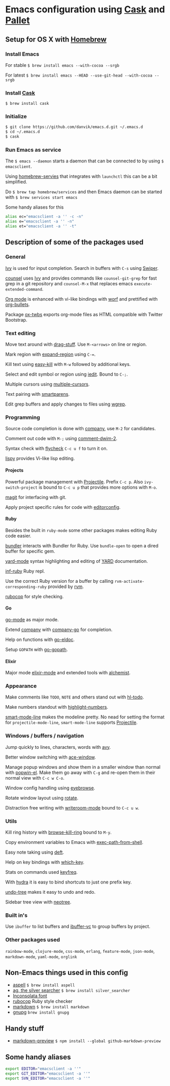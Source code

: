 # Emacs configuration using [Cask](https://github.com/cask/cask) and [Pallet](https://github.com/rdallasgray/pallet)

## Setup for OS X with [Homebrew](http://brew.sh/)

### Install Emacs

For stable `$ brew install emacs --with-cocoa --srgb`

For latest `$ brew install emacs --HEAD --use-git-head --with-cocoa --srgb`

### Install [Cask](https://github.com/cask/cask)

`$ brew install cask`

### Initialize

```sh
$ git clone https://github.com/danvik/emacs.d.git ~/.emacs.d
$ cd ~/.emacs.d
$ cask
```

### Run Emacs as service

The `$ emacs --daemon` starts a daemon that can be connected to by using `$ emacsclient`.

Using [homebrew-servies](https://github.com/Homebrew/homebrew-services) that integrates with `launchctl` this can be a bit simplified.

Do `$ brew tap homebrew/services` and then Emacs daemon can be started with `$ brew services start emacs`

Some handy aliases for this

```sh
alias ec="emacsclient -a '' -c -n"
alias e="emacsclient -a '' -n"
alias et="emacsclient -a '' -t"
```

## Description of some of the packages used

### General

[Ivy](https://github.com/abo-abo/swiper) is used for input completion.
Search in buffers with `C-s` using [Swiper](https://github.com/abo-abo/swiper).

[counsel](https://github.com/abo-abo/swiper) uses [Ivy](https://github.com/abo-abo/swiper) and provides commands like `counsel-git-grep` for fast grep in a git repository and `counsel-M-x` that replaces emacs `execute-extended-command`.

[Org mode](http://orgmode.org/) is enhanced with vi-like bindings with [worf](https://github.com/abo-abo/worf) and prettified with [org-bullets](https://github.com/sabof/org-bullets).

Package [ox-twbs](https://github.com/marsmining/ox-twbs) exports org-mode files as HTML compatible with Twitter Bootstrap.

### Text editing

Move text around with [drag-stuff](https://github.com/rejeep/drag-stuff.el). Use `M-<arrows>` on line or region.

Mark region with [expand-region](https://github.com/magnars/expand-region.el) using `C-=`.

Kill text using [easy-kill](https://github.com/leoliu/easy-kill) with `M-w` followed by additional keys.

Select and edit symbol or region using [iedit](https://github.com/victorhge/iedit). Bound to `C-;`.

Multiple cursors using [multiple-cursors](https://github.com/magnars/multiple-cursors.el).

Text pairing with [smartparens](https://github.com/Fuco1/smartparens).

Edit grep buffers and apply changes to files using [wgrep](https://github.com/mhayashi1120/Emacs-wgrep).

### Programming

Source code completion is done with [company](http://company-mode.github.io/), use `M-2` for candidates.

Comment out code with `M-;` using [comment-dwim-2](https://github.com/remyferre/comment-dwim-2).

Syntax check with [flycheck](http://www.flycheck.org/en/latest/) `C-c u f` to turn it on.

[lispy](https://github.com/abo-abo/lispy) provides Vi-like lisp editing.

#### Projects

Powerful package management with [Projectile](https://github.com/bbatsov/projectile). Prefix `C-c p`. Also `ivy-switch-project` is bound to `C-c u p` that provides more options with `M-o`.

[magit](https://magit.vc/) for interfacing with git.

Apply project specific rules for code with [editorconfig](https://github.com/editorconfig/editorconfig-emacs).

#### Ruby

Besides the built in `ruby-mode` some other packages makes editing Ruby code easier.

[bundler](https://github.com/tobiassvn/bundler.el) interacts with Bundler for Ruby. Use `bundle-open` to open a dired buffer for specific gem.

[yard-mode](https://github.com/pd/yard-mode.el) syntax highlighting and editing of [YARD](http://yardoc.org/) documentation.

[inf-ruby](http://github.com/nonsequitur/inf-ruby) Ruby repl.

Use the correct Ruby version for a buffer by calling `rvm-activate-corresponding-ruby` provided by  [rvm](https://github.com/senny/rvm.el).

[rubocop](https://github.com/bbatsov/rubocop-emacs) for style checking.

#### Go

[go-mode](https://github.com/dominikh/go-mode.el) as major mode.

Extend [company](http://company-mode.github.io/) with [company-go](https://github.com/nsf/gocode/blob/master/emacs-company/company-go.el) for completion.

Help on functions with [go-eldoc](https://github.com/syohex/emacs-go-eldoc).

Setup `GOPATH` with [go-gopath](http://github.com/iced/go-gopath/).

#### Elixir

Major mode [elixir-mode](https://github.com/elixir-lang/emacs-elixir) and extended tools with [alchemist](http://www.github.com/tonini/alchemist.el).

### Appearance

Make comments like `TODO`, `NOTE` and others stand out with [hl-todo](http://github.com/tarsius/hl-todo).

Make numbers standout with [highlight-numbers](https://github.com/Fanael/highlight-numbers).

[smart-mode-line](http://github.com/Malabarba/smart-mode-line) makes the modeline pretty. No nead for setting the format for `projectile-mode-line`, `smart-mode-line` supports [Projectile](https://github.com/bbatsov/projectile).

### Windows / buffers / navigation

Jump quickly to lines, characters, words with [avy](https://github.com/abo-abo/avy).

Better window switching with [ace-window](https://github.com/abo-abo/ace-window).

Manage popup windows and show them in a smaller window than normal with [popwin-el](https://github.com/m2ym/popwin-el).
Make them go away with `C-g` and re-open them in their normal view with `C-c w C-o`.

Window config handling using [eyebrowse](https://github.com/wasamasa/eyebrowse).

Rotate window layout using [rotate](https://github.com/daichirata/emacs-rotate).

Distraction free writing with [writeroom-mode](https://github.com/joostkremers/writeroom-mode) bound to `C-c u w`.

### Utils

Kill ring history with [browse-kill-ring](https://github.com/browse-kill-ring/browse-kill-ring) bound to `M-y`.

Copy environment variables to Emacs with [exec-path-from-shell](https://github.com/purcell/exec-path-from-shell).

Easy note taking using [deft](https://github.com/jrblevin/deft).

Help on key bindings with [which-key](https://github.com/justbur/emacs-which-key).

Stats on commands used [keyfreq](https://github.com/dacap/keyfreq).

With [hydra](https://github.com/abo-abo/hydra) it is easy to bind shortcuts to just one prefix key.

[undo-tree](http://www.dr-qubit.org/tags/computing-code-emacs.html) makes it easy to undo and redo.

Sidebar tree view with [neotree](https://github.com/jaypei/emacs-neotree).

### Built in's

Use `ibuffer` to list buffers and [ibuffer-vc](http://github.com/purcell/ibuffer-vc) to group buffers by project.

### Other packages used

`rainbow-mode`, `clojure-mode`, `css-mode`, `erlang`, `feature-mode`, `json-mode`, `markdown-mode`, `yaml-mode`, `orglink`

## Non-Emacs things used in this config

- [aspell](http://aspell.net/) `$ brew install aspell`
- [ag, the silver searcher](https://github.com/ggreer/the_silver_searcher) `$ brew install silver_searcher`
- [Inconsolata font](http://www.levien.com/type/myfonts/inconsolata.html)
- [rubocop](https://github.com/bbatsov/rubocop) Ruby style checker
- [markdown](https://daringfireball.net/projects/markdown/) `$ brew install markdown`
- [gnupg](https://www.gnupg.org) `brew install gnupg`

## Handy stuff

- [markdown-preview](https://www.npmjs.com/package/markdown-preview) `$ npm install --global github-markdown-preview`

## Some handy aliases

```sh
export EDITOR="emacsclient -a ''"
export GIT_EDITOR="emacsclient -a ''"
export SVN_EDITOR="emacsclient -a ''"
```
